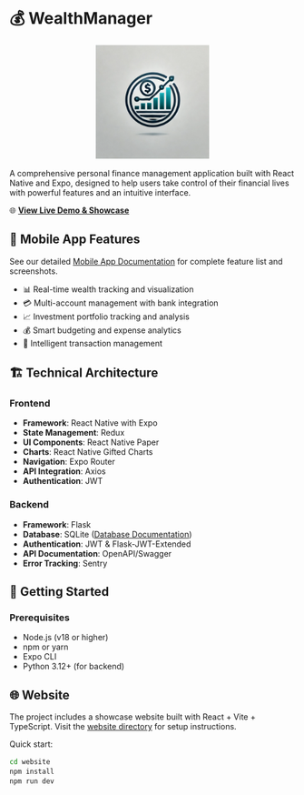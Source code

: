 # 💰 WealthManager

<p align="center">
  <img src="frontend/assets/images/logo.png" alt="WealthManager Logo" width="200"/>
</p>

A comprehensive personal finance management application built with React Native and Expo, designed to help users take control of their financial lives with powerful features and an intuitive interface.

🌐 **[View Live Demo & Showcase](https://alanjumeaucourt.github.io/wealth_manager/)**

## 📱 Mobile App Features

See our detailed [Mobile App Documentation](frontend/README.md) for complete feature list and screenshots.

- 📊 Real-time wealth tracking and visualization
- 💳 Multi-account management with bank integration
- 📈 Investment portfolio tracking and analysis
- 💰 Smart budgeting and expense analytics
- 🔄 Intelligent transaction management

## 🏗 Technical Architecture

### Frontend
- **Framework**: React Native with Expo
- **State Management**: Redux
- **UI Components**: React Native Paper
- **Charts**: React Native Gifted Charts
- **Navigation**: Expo Router
- **API Integration**: Axios
- **Authentication**: JWT

### Backend
- **Framework**: Flask
- **Database**: SQLite ([Database Documentation](DATABASE_STRUCTURE.md))
- **Authentication**: JWT & Flask-JWT-Extended
- **API Documentation**: OpenAPI/Swagger
- **Error Tracking**: Sentry

## 🚀 Getting Started

### Prerequisites
- Node.js (v18 or higher)
- npm or yarn
- Expo CLI
- Python 3.12+ (for backend)

## 🌐 Website

The project includes a showcase website built with React + Vite + TypeScript. Visit the [website directory](website/) for setup instructions.

Quick start:
```bash
cd website
npm install
npm run dev
```


